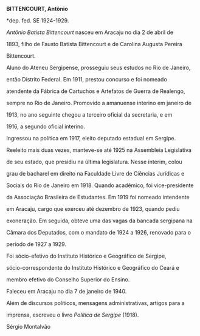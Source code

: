 **BITTENCOURT, Antônio**



\*dep. fed. SE 1924-1929.



*Antônio Batista Bittencourt* nasceu em Aracaju no dia 2 de abril de

1893, filho de Fausto Batista Bittencourt e de Carolina Augusta Pereira

Bittencourt.



Aluno do Ateneu Sergipense, prosseguiu seus estudos no Rio de Janeiro,

então Distrito Federal. Em 1911, prestou concurso e foi nomeado

atendente da Fábrica de Cartuchos e Artefatos de Guerra de Realengo,

sempre no Rio de Janeiro. Promovido a amanuense interino em janeiro de

1913, no ano seguinte chegou a terceiro oficial da secretaria, e em

1916, a segundo oficial interino.



Ingressou na política em 1917, eleito deputado estadual em Sergipe.

Reeleito mais duas vezes, manteve-se até 1925 na Assembleia Legislativa

de seu estado, que presidiu na última legislatura. Nesse ínterim, colou

grau de bacharel em direito na Faculdade Livre de Ciências Jurídicas e

Sociais do Rio de Janeiro em 1918. Quando acadêmico, foi vice-presidente

da Associação Brasileira de Estudantes. Em 1919 foi nomeado intendente

em Aracaju, cargo que exerceu até dezembro de 1923, quando pediu

exoneração. Em seguida, obteve uma das vagas da bancada sergipana na

Câmara dos Deputados, com o mandato de 1924 a 1926, renovado para o

período de 1927 a 1929.



Foi sócio-efetivo do Instituto Histórico e Geográfico de Sergipe,

sócio-correspondente do Instituto Histórico e Geográfico do Ceará e

membro efetivo do Conselho Superior do Ensino.



Faleceu em Aracaju no dia 7 de janeiro de 1940.



Além de discursos políticos, mensagens administrativas, artigos para a

imprensa, escreveu o livro *Política de Sergipe* (1918).



Sérgio Montalvão




